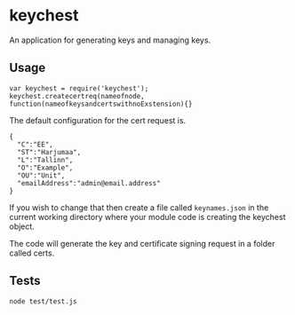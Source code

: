 # keychest 

An application for generating keys and managing keys.

## Usage

```
var keychest = require('keychest');
keychest.createcertreq(nameofnode, function(nameofkeysandcertswithnoExstension){}

```

The default configuration for the cert request is.

```
{
  "C":"EE",
  "ST":"Harjumaa",
  "L":"Tallinn",
  "O":"Example",
  "OU":"Unit",
  "emailAddress":"admin@email.address"
}
```

If you wish to change that then create a file called ```keynames.json``` in the current working directory where your module code is creating the keychest object. 

The code will generate the key and certificate signing request in a folder called certs. 

## Tests 

```
node test/test.js
```